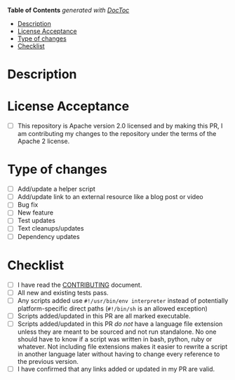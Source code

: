 <!-- START doctoc generated TOC please keep comment here to allow auto update -->
<!-- DON'T EDIT THIS SECTION, INSTEAD RE-RUN doctoc TO UPDATE -->
**Table of Contents**  *generated with [DocToc](https://github.com/thlorenz/doctoc)*

- [Description](#description)
- [License Acceptance](#license-acceptance)
- [Type of changes](#type-of-changes)
- [Checklist](#checklist)

<!-- END doctoc generated TOC please keep comment here to allow auto update -->

<!--- Provide a general summary of your changes in the Title above -->

# Description

<!---
Describe your changes in detail.

If you are adding functionality and not just creating an entrypoint, that
almost certainly belongs in the ha-mqtt-discoverable module instead.
-->

# License Acceptance

- [ ] This repository is Apache version 2.0 licensed and by making this PR, I am contributing my changes to the repository under the terms of the Apache 2 license.

# Type of changes

<!--- What types of changes does your submission introduce? Put an `x` in all the boxes that apply: [x] -->

- [ ] Add/update a helper script
- [ ] Add/update link to an external resource like a blog post or video
- [ ] Bug fix
- [ ] New feature
- [ ] Test updates
- [ ] Text cleanups/updates
- [ ] Dependency updates

# Checklist

<!--- Go over all the following points, and put an `x` in all the boxes that apply as [x] -->
<!--- If you're unsure about any of these, don't hesitate to ask. I'm happy to help! -->

- [ ] I have read the [CONTRIBUTING](https://github.com/unixorn/ha-mqtt-discovery-cli/blob/main/Contributing.md) document.
- [ ] All new and existing tests pass.
- [ ] Any scripts added use `#!/usr/bin/env interpreter` instead of potentially platform-specific direct paths (`#!/bin/sh` is an allowed exception)
- [ ] Scripts added/updated in this PR are all marked executable.
- [ ] Scripts added/updated in this PR _do not_ have a language file extension unless they are meant to be sourced and not run standalone. No one should have to know if a script was written in bash, python, ruby or whatever. Not including file extensions makes it easier to rewrite a script in another language later without having to change every reference to the previous version.
- [ ] I have confirmed that any links added or updated in my PR are valid.
